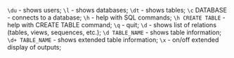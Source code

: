 `\du` - shows users;
`\l` - shows databases;
`\dt` - shows tables;
`\c` DATABASE - connects to a database;
`\h` - help with SQL commands;
`\h CREATE TABLE` - help with CREATE TABLE command;
`\q` - quit;
`\d` - shows list of relations (tables, views, sequences, etc.);
`\d TABLE_NAME` - shows table information;
`\d+ TABLE_NAME` - shows extended table information;
`\x` - on/off extended display of outputs;
